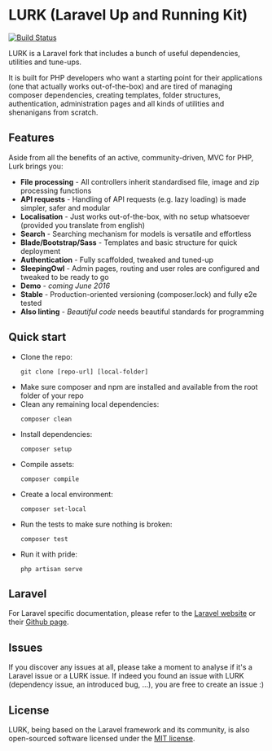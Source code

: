 # LURK (Laravel Up and Running Kit)

[![Build Status](https://travis-ci.org/tiagomapmarques/lurk.svg?branch=lurk)](https://travis-ci.org/tiagomapmarques/lurk)

LURK is a Laravel fork that includes a bunch of useful dependencies, utilities and tune-ups.

It is built for PHP developers who want a starting point for their applications (one that actually works
out-of-the-box) and are tired of managing composer dependencies, creating templates, folder structures,
authentication, administration pages and all kinds of utilities and shenanigans from scratch.

## Features

Aside from all the benefits of an active, community-driven, MVC for PHP, Lurk brings you:

- **File processing** - All controllers inherit standardised file, image and zip processing functions
- **API requests** - Handling of API requests (e.g. lazy loading) is made simpler, safer and modular
- **Localisation** - Just works out-of-the-box, with no setup whatsoever (provided you translate from english)
- **Search** - Searching mechanism for models is versatile and effortless
- **Blade/Bootstrap/Sass** - Templates and basic structure for quick deployment
- **Authentication** - Fully scaffolded, tweaked and tuned-up
- **SleepingOwl** - Admin pages, routing and user roles are configured and tweaked to be ready to go
- **Demo** - _coming June 2016_
- **Stable** - Production-oriented versioning (composer.lock) and fully e2e tested
- **Also linting** - _Beautiful code_ needs beautiful standards for programming

## Quick start

- Clone the repo:
	```
	git clone [repo-url] [local-folder]
	```
- Make sure composer and npm are installed and available from the root folder of your repo
- Clean any remaining local dependencies:
	```
	composer clean
	```
- Install dependencies:
	```
	composer setup
	```
- Compile assets:
	```
	composer compile
	```
- Create a local environment:
	```
	composer set-local
	```
- Run the tests to make sure nothing is broken:
	```
	composer test
	```
- Run it with pride:
	```
	php artisan serve
	```

## Laravel

For Laravel specific documentation, please refer to the [Laravel website](http://laravel.com/docs) or their [Github page](https://github.com/laravel/laravel).

## Issues

If you discover any issues at all, please take a moment to analyse if it's a Laravel issue or a LURK issue. If indeed you found an issue with LURK (dependency issue, an introduced bug, ...), you are free to create an issue :)

## License

LURK, being based on the Laravel framework and its community, is also open-sourced software licensed under the [MIT license](http://opensource.org/licenses/MIT).
